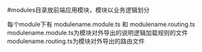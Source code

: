 #modules目录放前端应用模块，模块以业务逻辑划分

每个module下有 modulename.module.ts 和 modulename.routing.ts
 modulename.module.ts为模块对外导出的说明逻辑加载规则的文件
 modulename.routing.ts为模块对外导出的路由文件
